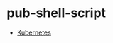# pub-shell-script

- [Kubernetes](https://github.com/zoujiejun/pub-shell-script/tree/master/kubernetes)
